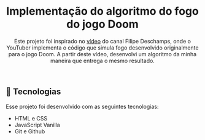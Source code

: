 <h1 align="center"> Implementação do algoritmo do fogo do jogo Doom </h1>

<p align="center">
Este projeto foi inspirado no <a target="_blank" rel="noopener noreferrer" href="https://youtu.be/fxm8cadCqbs?si=pivLZwvk1WYLUy-I">vídeo</a> do canal Filipe Deschamps, onde o YouTuber implementa o código que simula fogo desenvolvido originalmente para o jogo Doom. A partir deste vídeo, desenvolvi um algoritmo da minha maneira que entrega o mesmo resultado.
</p>

<br>

## 🚀 Tecnologias

Esse projeto foi desenvolvido com as seguintes tecnologias:

- HTML e CSS
- JavaScript Vanilla
- Git e Github
